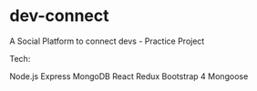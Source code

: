 # dev-connect
A Social Platform to connect devs - Practice Project

Tech:

Node.js
Express
MongoDB
React
Redux
Bootstrap 4
Mongoose
